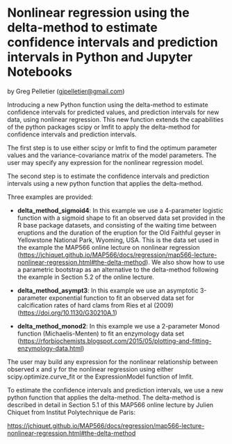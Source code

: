 # Nonlinear regression using the delta-method to estimate confidence intervals and prediction intervals in Python and Jupyter Notebooks

by Greg Pelletier (gjpelletier@gmail.com)

Introducing a new Python function using the delta-method to estimate confidence intervals for predicted values, and prediction intervals for new data, using nonlinear regression. This new function extends the capabilities of the python packages scipy or lmfit to apply the delta-method for confidence intervals and prediction intervals. 

The first step is to use either scipy or lmfit to find the optimum parameter values and the variance-covariance matrix of the model parameters. The user may specify any expression for the nonlinear regression model.

The second step is to estimate the confidence intervals and prediction intervals using a new python function that applies the delta-method. 

Three examples are provided: 

- **delta_method_sigmoid4**: In this example we use a 4-parameter logistic function with a sigmoid shape to fit an observed data set provided in the R base package datasets, and consisting of the waiting time between eruptions and the duration of the eruption for the Old Faithful geyser in Yellowstone National Park, Wyoming, USA. This is the data set used in the example the MAP566 online lecture on nonlinear regression (https://jchiquet.github.io/MAP566/docs/regression/map566-lecture-nonlinear-regression.html#the-delta-method). We also show how to use a parametric bootstrap as an alternative to the delta-method following the example in Section 5.2 of the online lecture.

- **delta_method_asympt3**: In this example we use an asymptotic 3-parameter exponential function to fit an observed data set for calcification rates of hard clams from Ries et al (2009) (https://doi.org/10.1130/G30210A.1)

- **delta_method_monod2**: In this example we use a 2-parameter Monod function (Michaelis-Menten) to fit an enzymology data set (https://rforbiochemists.blogspot.com/2015/05/plotting-and-fitting-enzymology-data.html)

The user may build any expression for the nonlinear relationship between observed x and y for the nonlinear regression using either scipy.optimize.curve_fit or the ExpressionModel function of lmfit.

To estimate the confidence intervals and prediction intervals, we use a new python function that applies the delta-method. The delta-method is described in detail in Section 5.1 of this MAP566 online lecture by Julien Chiquet from Institut Polytechnique de Paris:

https://jchiquet.github.io/MAP566/docs/regression/map566-lecture-nonlinear-regression.html#the-delta-method

